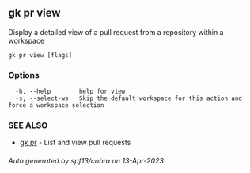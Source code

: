 ## gk pr view

Display a detailed view of a pull request from a repository within a workspace

```
gk pr view [flags]
```

### Options

```
  -h, --help        help for view
  -s, --select-ws   Skip the default workspace for this action and force a workspace selection
```

### SEE ALSO

* [gk pr](gk_pr.md)	 - List and view pull requests

###### Auto generated by spf13/cobra on 13-Apr-2023
